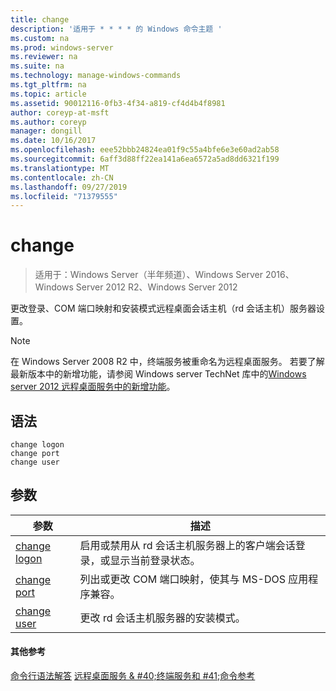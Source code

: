 ```yaml
---
title: change
description: '适用于 * * * * 的 Windows 命令主题 '
ms.custom: na
ms.prod: windows-server
ms.reviewer: na
ms.suite: na
ms.technology: manage-windows-commands
ms.tgt_pltfrm: na
ms.topic: article
ms.assetid: 90012116-0fb3-4f34-a819-cf4d4b4f8981
author: coreyp-at-msft
ms.author: coreyp
manager: dongill
ms.date: 10/16/2017
ms.openlocfilehash: eee52bbb24824ea01f9c55a4bfe6e3e60ad2ab58
ms.sourcegitcommit: 6aff3d88ff22ea141a6ea6572a5ad8dd6321f199
ms.translationtype: MT
ms.contentlocale: zh-CN
ms.lasthandoff: 09/27/2019
ms.locfileid: "71379555"
---
```

# <a name="change"></a>change

>适用于：Windows Server（半年频道）、Windows Server 2016、Windows Server 2012 R2、Windows Server 2012

更改登录、COM 端口映射和安装模式远程桌面会话主机（rd 会话主机）服务器设置。
> [!NOTE]
> 在 Windows Server 2008 R2 中，终端服务被重命名为远程桌面服务。 若要了解最新版本中的新增功能，请参阅 Windows server TechNet 库中的[Windows server 2012 远程桌面服务中的新增功能](https://technet.microsoft.com/library/hh831527)。
> ## <a name="syntax"></a>语法
> ```
> change logon
> change port
> change user
> ```
> ## <a name="parameters"></a>参数
> 
> |            参数            |                                                   描述                                                   |
> |---------------------------------|-----------------------------------------------------------------------------------------------------------------|
> | [change logon](change-logon.md) | 启用或禁用从 rd 会话主机服务器上的客户端会话登录，或显示当前登录状态。 |
> |  [change port](change-port.md)  |                列出或更改 COM 端口映射，使其与 MS-DOS 应用程序兼容。                |
> |  [change user](change-user.md)  |                            更改 rd 会话主机服务器的安装模式。                             |
> 
> #### <a name="additional-references"></a>其他参考
> [命令行语法解答](command-line-syntax-key.md)
> [远程桌面服务 & #40;终端服务和 #41;命令参考](remote-desktop-services-terminal-services-command-reference.md)
